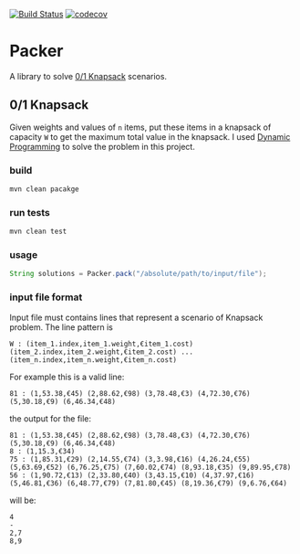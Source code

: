 [![Build Status](https://travis-ci.org/khorshidi/packer.svg?branch=master)](https://travis-ci.org/khorshidi/packer)
[![codecov](https://codecov.io/gh/khorshidi/packer/branch/master/graph/badge.svg)](https://codecov.io/gh/khorshidi/packer)
# Packer
A library to solve [0/1 Knapsack](https://en.wikipedia.org/wiki/Knapsack_problem) scenarios.

## 0/1 Knapsack
Given weights and values of `n` items, put these items in a knapsack of capacity `W` to get the maximum total value in the knapsack.
I used [Dynamic Programming](https://en.wikipedia.org/wiki/Dynamic_programming) to solve the problem in this project.

### build
```bash
mvn clean pacakge
```

### run tests
```bash
mvn clean test
```

### usage
``` java
String solutions = Packer.pack("/absolute/path/to/input/file");
```
### input file format
Input file must contains lines that represent a scenario of Knapsack problem.
The line pattern is
```
W : (item_1.index,item_1.weight,€item_1.cost) (item_2.index,item_2.weight,€item_2.cost) ... (item_n.index,item_n.weight,€item_n.cost)
```
For example this is a valid line:
```
81 : (1,53.38,€45) (2,88.62,€98) (3,78.48,€3) (4,72.30,€76) (5,30.18,€9) (6,46.34,€48)
```
the output for the file:
```
81 : (1,53.38,€45) (2,88.62,€98) (3,78.48,€3) (4,72.30,€76) (5,30.18,€9) (6,46.34,€48)
8 : (1,15.3,€34)
75 : (1,85.31,€29) (2,14.55,€74) (3,3.98,€16) (4,26.24,€55) (5,63.69,€52) (6,76.25,€75) (7,60.02,€74) (8,93.18,€35) (9,89.95,€78) 
56 : (1,90.72,€13) (2,33.80,€40) (3,43.15,€10) (4,37.97,€16) (5,46.81,€36) (6,48.77,€79) (7,81.80,€45) (8,19.36,€79) (9,6.76,€64)
```
will be:
```
4
-
2,7
8,9
```
